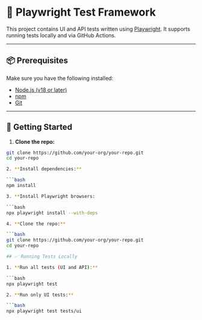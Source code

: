 # 🧪 Playwright Test Framework

This project contains UI and API tests written using [Playwright](https://playwright.dev/). It supports running tests locally and via GitHub Actions.

---

## 📦 Prerequisites

Make sure you have the following installed:

- [Node.js (v18 or later)](https://nodejs.org/)
- [npm](https://www.npmjs.com/)
- [Git](https://git-scm.com/)

---

## 🚀 Getting Started

1. **Clone the repo:**

````bash
git clone https://github.com/your-org/your-repo.git
cd your-repo

2. **Install dependencies:**

```bash
npm install

3. **Install Playwright browsers:

```bash
npx playwright install --with-deps

4. **Clone the repo:**

```bash
git clone https://github.com/your-org/your-repo.git
cd your-repo

## ✅ Running Tests Locally

1. **Run all tests (UI and API):**

```bash
npx playwright test

2. **Run only UI tests:**

```bash
npx playwright test tests/ui
````
